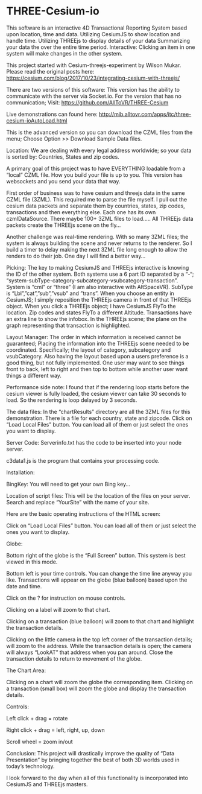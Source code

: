 # THREE-Cesium-io
This software is an interactive 4D Transactional Reporting System based upon location, time and data. Utilizing CesiumJS to show location and handle time. Utilizing THREEjs to display details of your data Summarizing your data the over the entire time period. Interactive: Clicking an item in one system will make changes in the other system.



This project started with Cesium-threejs-experiment by Wilson Mukar. Please read the original posts here: https://cesium.com/blog/2017/10/23/integrating-cesium-with-threejs/

There are two versions of this software: This version has the ability to communicate with the server via Socket.io. For the version that has no communication; Visit: https://github.com/AllToVR/THREE-Cesium

Live demonstrations can found here: http://mib.alltovr.com/apps/itc/three-cesium-ioAutoLoad.html

This is the advanced version so you can download the CZML files from the menu; Choose Option >> Download Sample Data files.

Location: 
We are dealing with every legal address worldwide; so your data is sorted by: Countries, States and zip codes.

A primary goal of this project was to have EVERYTHING loadable from a “local” CZML file. How you build your file is up to you. This version has websockets and you send your data that way.

First order of business was to have cesium and threejs data in the same CZML file (3ZML). This required me to parse the file myself. I pull out the cesium data packets and separate them by countries, states,  zip codes, transactions and then everything else. Each one has its own czmlDataSource. There maybe 100+ 3ZML files to load….. All THREEjs data packets create the THREEjs scene on the fly…

Another challenge was real-time rendering. With so many 3ZML files; the system is always building the scene and never returns to the renderer. So I build a timer to delay making the next 3ZML file long enough to allow the renders to do their job. One day I will find a better way…

Picking: The key to making CesiumJS and THREEjs interactive is knowing the ID of the other system. Both systems use a 6 part ID separated by a “-“; “system-subType-category-subcategory-vsubcategory-transaction”. System is “cml” or “three” (I am also interactive with AltSpaceVR). SubType is “Lbl”,”cat”,”sub”,”vsub” and ”trans”. When you choose an entity in CesiumJS; I simply reposition the THREEjs camera in front of that THREEjs object. When you click a THREEjs object; I have CesiumJS FlyTo the location. Zip codes and states FlyTo a different Altitude. Transactions have an extra line to show the infobox. In the THREEjs scene; the plane on the graph representing that transaction is highlighted.

Layout Manager: The order in which information is received cannot be guaranteed; Placing the information into the THREEjs scene needed to be coordinated. Specifically; the layout of category, subcategory and vsubCategory. Also having the layout based upon a users preference is a good thing, but not fully implemented. One user may want to see things front to back, left to right and then top to bottom while another user want things a different way.

Performance side note: I found that if the rendering loop starts before the cesium viewer is fully loaded, the cesium viewer can take 30 seconds to load. So the rendering is loop delayed by 3 seconds.

The data files: In the “chartResults” directory are all the 3ZML files for this demonstration. There is a file for each country, state and zipcode. Click on “Load Local Files” button. You can load all of them or just select the ones you want to display.

Server Code: Serverinfo.txt has the code to be inserted into your node server.

c3data1.js is the program that contains your processing code.

Installation:

BingKey:  You will need to get your own Bing key…

Location of script files:  This will be the location of the files on your server. Search and replace “YourSite” with the name of your site.

Here are the basic operating instructions of the HTML screen:

Click on “Load Local Files” button. You can load all of them or just select the ones you want to display.

Globe:

Bottom right of the globe is the “Full Screen” button. This system is best viewed in this mode.

Bottom left is your time controls. You can change the time line anyway you like. Transactions will appear on the globe (blue balloon) based upon the date and time.

Click on the ? for instruction on mouse controls.

Clicking on a label will zoom to that chart.

Clicking on a transaction (blue balloon) will zoom to that chart and highlight the transaction details.

Clicking on the little camera in the top left corner of the transaction details; will zoom to the address.
While the transaction details is open; the camera will always “LookAT” that address when you pan around. Close the transaction details to return to movement of the globe.

The Chart Area:

Clicking on a chart will zoom the globe the corresponding item.
Clicking on a transaction (small box) will zoom the globe and display the transaction details.

Controls:

Left click + drag = rotate

Right click + drag = left, right, up, down

Scroll wheel = zoom in/out

Conclusion:
This project will drastically improve the quality of “Data Presentation” by bringing together the best of both 3D worlds used in today’s technology.

I look forward to the day when all of this functionality is incorporated into CesiumJS and THREEjs masters.



